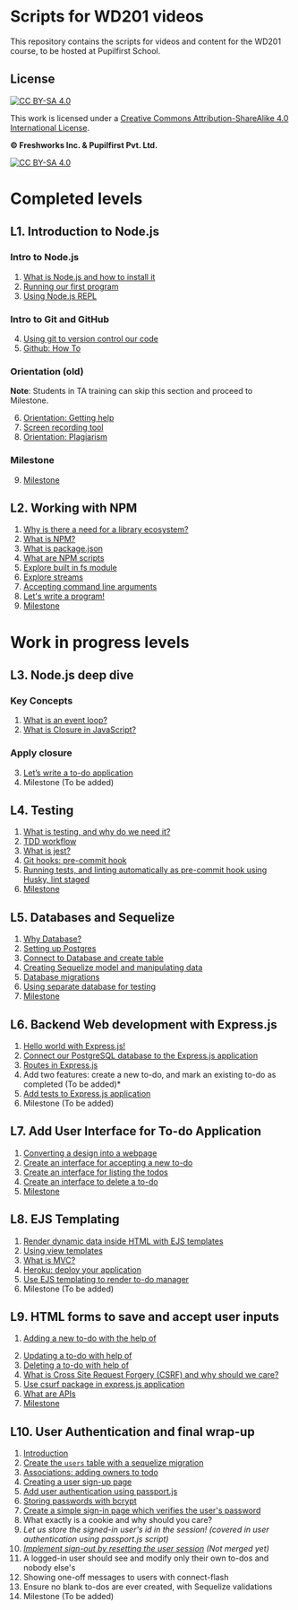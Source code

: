 # Scripts for WD201 videos

This repository contains the scripts for videos and content for the WD201 course, to be hosted at Pupilfirst School.


## License

[![CC BY-SA 4.0][cc-by-sa-shield]][cc-by-sa]

This work is licensed under a
[Creative Commons Attribution-ShareAlike 4.0 International License][cc-by-sa].

**&copy; Freshworks Inc. & Pupilfirst Pvt. Ltd.**

[![CC BY-SA 4.0][cc-by-sa-image]][cc-by-sa]

[cc-by-sa]: http://creativecommons.org/licenses/by-sa/4.0/
[cc-by-sa-image]: https://licensebuttons.net/l/by-sa/4.0/88x31.png
[cc-by-sa-shield]: https://img.shields.io/badge/License-CC%20BY--SA%204.0-lightgrey.svg

# Completed levels
## L1. Introduction to Node.js

### Intro to Node.js
1. [What is Node.js and how to install it](./introduction-to-nodejs/what-is-node-js-with-installation/README.md)
2. [Running our first program](./introduction-to-nodejs/running-first-program/README.md)
3. [Using Node.js REPL](./introduction-to-nodejs/nodejs-repl/README.md)

### Intro to Git and GitHub
4. [Using git to version control our code](./introduction-to-nodejs/intro-to-git/README.md)
5. [Github: How To](./introduction-to-nodejs/github-how-to/README.md)

### Orientation (old)

**Note**: Students in TA training can skip this section and proceed to Milestone.

6. [Orientation: Getting help](./get-started-with-git-and-github/getting-help)
7. [Screen recording tool](./get-started-with-git-and-github/getting-help/screen-recording.md)
8. [Orientation: Plagiarism](./get-started-with-git-and-github/plagiarism)

### Milestone
9. [Milestone](./introduction-to-nodejs/milestone/README.md)

## L2. Working with NPM
1. [Why is there a need for a library ecosystem?](./working-with-npm/package-management-and-library-ecosystem/README.md)
2. [What is NPM?](./working-with-npm/about-npm-and-uses/README.md)
3. [What is package.json](./working-with-npm/package-json-in-npm/README.md)
4. [What are NPM scripts](./working-with-npm/npm-scripts/README.md)
5. [Explore built in fs module](./working-with-npm/nodejs-fs-module/README.md)
6. [Explore streams](./working-with-npm/nodejs-stream-module/README.md)
7. [Accepting command line arguments](./working-with-npm/accepting-cli-commands/README.md)
8. [Let's write a program!](./working-with-npm/write-first-node-program/README.md)
9. [Milestone](./working-with-npm/milestone/README.md)


# Work in progress levels

## L3. Node.js deep dive

### Key Concepts
1. [What is an event loop?](./nodejs-deep-dive/what-is-event-loop/README.md)
2. [What is Closure in JavaScript?](./nodejs-deep-dive/closures-in-js/README.md)

### Apply closure
3. [Let’s write a  to-do application](./nodejs-deep-dive/todo-using-closure/README.md)
4. Milestone (To be added)

## L4. Testing
1. [What is testing, and why do we need it?](./testing/why-need-testing/README.md)
2. [TDD workflow](./testing/tdd/README.md)
3. [What is jest?](./testing/jest/README.md)
4. [Git hooks: pre-commit hook](./testing/git-hooks/README.md)
5. [Running tests, and linting automatically as pre-commit hook using Husky, lint staged](./testing/husky-precommit-hook/README.md)
6. [Milestone](./testing/milestone/README.md)

## L5. Databases and Sequelize

1. [Why Database?](./databases/why-database/README.md)
2. [Setting up Postgres](./databases/setting-up-postgres/README.md)
3. [Connect to Database and create table](./databases/connect-to-db/README.md)
4. [Creating Sequelize model and manipulating data](./databases/creating-sequelize-models/README.md)
5. [Database migrations](./databases/migrations/README.md)
6. [Using separate database for testing](./databases/separate-db/README.md)
7. [Milestone](./databases/milestone/README.md)


## L6. Backend Web development with Express.js
1. [Hello world with Express.js!](backend-dev-with-express/introduction-to-express/README.md)
2. [Connect our PostgreSQL database to the Express.js application](backend-dev-with-express/connect-express-with-postgres/README.md)
3. [Routes in Express.js](backend-dev-with-express/routes-in-express/README.md)
4. Add two features: create a new to-do, and mark an existing to-do as completed (To be added)*
5. [Add tests to Express.js application](./backend-dev-with-express/add-tests/README.md)
6. Milestone (To be added)

## L7. Add User Interface for To-do Application
1. [Converting a design into a webpage](./todo-user-interface/converting-design-into-webpage/README.md)
2. [Create an interface for accepting a new to-do](./todo-user-interface/interface-for-new-to-do/README.md)
3. [Create an interface for listing the todos](./todo-user-interface/interface-for-listing-to-dos/README.md)
4. [Create an interface to delete a to-do](./todo-user-interface/interface-to-delete-to-do/README.md)
5. [Milestone](./todo-user-interface/todo-interface-milestone/README.md)

## L8. EJS Templating
1. [Render dynamic data inside HTML with EJS templates](./ejs-templating/dynamic-html-with-ejs/README.md)
2. [Using view templates](./ejs-templating/view-templates/README.md)
3. [What is MVC?](./ejs-templating/mvc/README.md)
4. [Heroku: deploy your application](./ejs-templating/deploy-application-to-heroku/README.md)
5. [Use EJS templating to render to-do manager](./ejs-templating/ejs-templating-for-todo-manager/README.md)
6. Milestone (To be added)

## L9.  HTML forms to save and accept user inputs

1. [Adding a new to-do with the help of <form>](./html-forms/add-new-todo/README.md)
2. [Updating a to-do with help of <form>](./html-forms/updating-todo/README.md)
3. [Deleting a to-do with help of <form>](./html-forms/delete-todo/README.md)
4. [What is Cross Site Request Forgery (CSRF) and why should we care?](./html-forms/why-csrf/README.md)
5. [Use csurf package in express.js application](./html-forms/use-csurf/README.md)
6. [What are APIs](./html-forms/what-are-apis/README.md)
7. [Milestone](./html-forms/milestone/README.md)

## L10. User Authentication and final wrap-up
1. [Introduction]('./user-authentication/introduction/README.md)
2. [Create the `users` table with a sequelize migration]('./../user-authentication/create-users-table-with-sequelize-migration/README.md)
3. [Associations: adding owners to todo]('./user-authentication/../../user-authentication/associations-adding-owners-to-todo/README.md)
4. [Creating a user sign-up page](./user-authentication/create-user-signup-page/README.md)
5. [Add user authentication using passport.js]('./../user-authentication/authentication-using-passport/README.md)
6. [Storing passwords with bcrypt](./user-authentication/storing-password-using-bcrypt/README.md)
7. [Create a simple sign-in page which verifies the user's password]('./../user-authentication/signin-with-password-verification/README.md)
8. What exactly is a cookie and why should you care?
9. *Let us store the signed-in user's id in the session! (covered in user authentication using passport.js script)*
10. *[Implement sign-out by resetting the user session](https://github.com/pupilfirst/wd201-scripts/pull/134/files) (Not merged yet)*
11. A logged-in user should see and modify only their own to-dos and nobody else's
12. Showing one-off messages to users with connect-flash
13. Ensure no blank to-dos are ever created, with Sequelize validations
14. Milestone (To be added)
